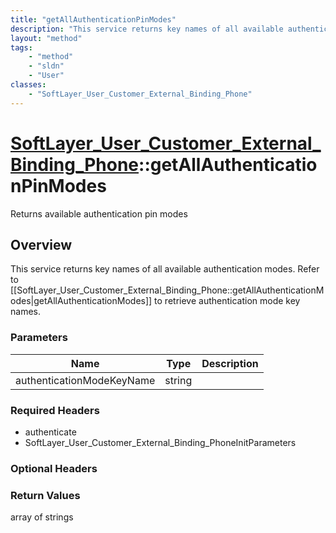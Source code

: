 ```yaml
---
title: "getAllAuthenticationPinModes"
description: "This service returns key names of all available authentication modes. Refer to [[SoftLayer_User_Customer_External_Bindin... "
layout: "method"
tags:
    - "method"
    - "sldn"
    - "User"
classes:
    - "SoftLayer_User_Customer_External_Binding_Phone"
---
```

# [SoftLayer_User_Customer_External_Binding_Phone](/reference/services/SoftLayer_User_Customer_External_Binding_Phone)::getAllAuthenticationPinModes

Returns available authentication pin modes


## Overview 
This service returns key names of all available authentication modes. Refer to [[SoftLayer_User_Customer_External_Binding_Phone::getAllAuthenticationModes|getAllAuthenticationModes]] to retrieve authentication mode key names. 

### Parameters 
|Name | Type | Description |
| --- | --- | --- |
|authenticationModeKeyName| string| |


### Required Headers
* authenticate
* SoftLayer_User_Customer_External_Binding_PhoneInitParameters

### Optional Headers

### Return Values
array of strings


